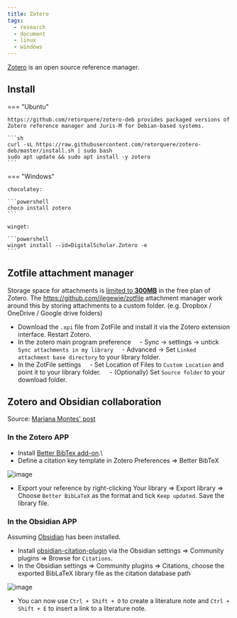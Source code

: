 ```yaml
---
title: Zotero
tags:
  - research
  - document
  - linux
  - windows
---
```


[Zotero](https://www.zotero.org/) is an open source reference manager.

## Install

=== "Ubuntu"

    https://github.com/retorquere/zotero-deb provides packaged versions of Zotero reference manager and Juris-M for Debian-based systems.

    ```sh
    curl -sL https://raw.githubusercontent.com/retorquere/zotero-deb/master/install.sh | sudo bash
    sudo apt update && sudo apt install -y zotero
    ```

=== "Windows"

    chocolatey:

    ```powershell
    choco install zotero
    ```

    winget:

    ```powershell
    winget install --id=DigitalScholar.Zotero -e
    ```

## Zotfile attachment manager

Storage space for attachments is [limited to **300MB**](https://www.zotero.org/storage) in the free plan of Zotero. The https://github.com/jlegewie/zotfile attachment manager work around this by storing attachments to a custom folder. (e.g. Dropbox / OneDrive / Google drive folders)

- Download the `.xpi` file from ZotFile and install it via the Zotero extension interface. Restart Zotero.
- In the zotero main program preference
    - Sync -> settings -> untick `Sync attachments in my library`
    - Advanced -> Set `Linked attachment base directory` to your library folder.
- In the ZotFile settings
    - Set Location of Files to `Custom Location` and point it to your library folder.
    - (Optionally) Set `Source folder` to your download folder.

## Zotero and Obsidian collaboration

Source: [Mariana Montes' post](https://www.marianamontes.me/post/obsidian-and-zotero/)

### In the Zotero APP

- Install [Better BibTex add-on](https://github.com/retorquere/zotero-better-bibtex/releases/).\
- Define a citation key template in Zotero Preferences => Better BibTeX

![image](https://user-images.githubusercontent.com/40054455/205590043-63c0a5bb-d0f5-45db-b1fc-953e599bb971.png)

- Export your reference by right-clicking Your library => Export library => Choose `Better BibLaTeX` as the format and tick `Keep updated`. Save the library file.

### In the Obsidian APP

Assuming [Obsidian](https://obsidian.md/) has been installed.
- Install [obsidian-citation-plugin](https://github.com/hans/obsidian-citation-plugin) via the Obsidian settings => Community plugins => Browse for `Citations`.
- In the Obsidian settings => Community plugins => Citations, choose the exported BibLaTeX library file as the citation database path

![image](https://user-images.githubusercontent.com/40054455/205593774-40946d57-53ce-410e-b3f1-45843698dd6c.png)

- You can now use `Ctrl + Shift + O` to create a literature note and `Ctrl + Shift + E` to insert a link to a literature note.
